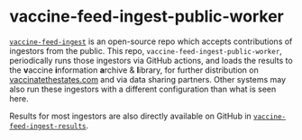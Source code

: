# vaccine-feed-ingest-public-worker

[`vaccine-feed-ingest`](https://github.com/CAVaccineInventory/vaccine-feed-ingest) is an open-source repo which accepts contributions of ingestors from the public. This repo, `vaccine-feed-ingest-public-worker`, periodically runs those ingestors via GitHub actions, and loads the results to the **v**accine **i**nformation **a**rchive & **l**ibrary, for further distribution on [vaccinatethestates.com](https://vaccinatethestates.com) and via data sharing partners. Other systems may also run these ingestors with a different configuration than what is seen here.

Results for most ingestors are also directly available on GitHub in [`vaccine-feed-ingest-results`](https://github.com/CAVaccineInventory/vaccine-feed-ingest-results).
